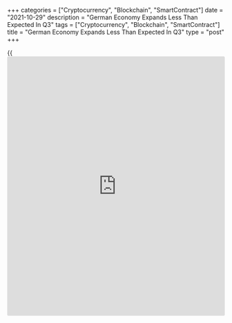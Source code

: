 +++
categories = ["Cryptocurrency", "Blockchain", "SmartContract"]
date = "2021-10-29"
description = "German Economy Expands Less Than Expected In Q3"
tags = ["Cryptocurrency", "Blockchain", "SmartContract"]
title = "German Economy Expands Less Than Expected In Q3"
type = "post"
+++

{{<iframe id="large-banner" src="https://www.bounty.group/#slide=13.0" width="100%" height="600" scrolling="no" style="border: 0px solid rgb(216, 221, 230); border-radius: 3px;">}}

The German [economy][1] expanded less than expected in the third
quarter, provisional data published by Destatis revealed on Friday.

Gross domestic product grew 1.8 percent sequentially, slightly slower
than the 1.9 percent expansion posted in the second quarter. Economists
had forecast a quarterly growth of 2.2 percent.

This was the second consecutive expansion after the 1.9 percent decline
posted at the start of the year. Destatis said the third quarter growth
was mainly attributable to higher household consumption expenditure.

On a yearly basis, [calendar](https://www.fintechee.com/web-trader/)-adjusted GDP growth eased markedly to 2.5
percent, in line with expectations, from 9.8 percent in the second
quarter.  
  
On an unadjusted basis, GDP grew 2.5 percent in the third quarter, after
10.3 percent expansion seen in the preceding period. Detailed results
will be released on November 25.

The increase in GDP in Germany in the third quarter brought the economy
close to its pre-pandemic size and means the recovery phase is now
largely complete, Andrew Kenningham, an economist at Capital Economics
said. Growth is set to slow sharply in the next quarter.

For comments and feedback [contact](https://www.playgroundfx.com/contact/): editorial@rtt[news](https://www.letsplayfx.com/blog/forex-news-website/).com

[Economic News][1]

 **What parts of the world are seeing the best (and worst) economic
performances lately? Click[here][2] to check out our [Econ Scorecard][2]
and find out! See up-to-the-moment [ranking](https://www.playgroundfx.com/blog/crypto-exchange-ranking/)s for the best and worst
performers in [GDP][2], [unemployment rate][3], [inflation][4] and much
more.**

   1. www.rtt[news](https://www.letsplayfx.com/blog/forex-news-website/).com/Content/EconomicNews.aspx
   2. www.rtt[news](https://www.letsplayfx.com/blog/forex-news-website/).com/economic-scorecard/world-rank/GDP/highest-performance.aspx
   3. www.rtt[news](https://www.letsplayfx.com/blog/forex-news-website/).com/economic-scorecard/world-rank/unemployment-rate/lowest-performance.aspx
   4. www.rtt[news](https://www.letsplayfx.com/blog/forex-news-website/).com/economic-scorecard/world-rank/CPI/highest-performance.aspx
